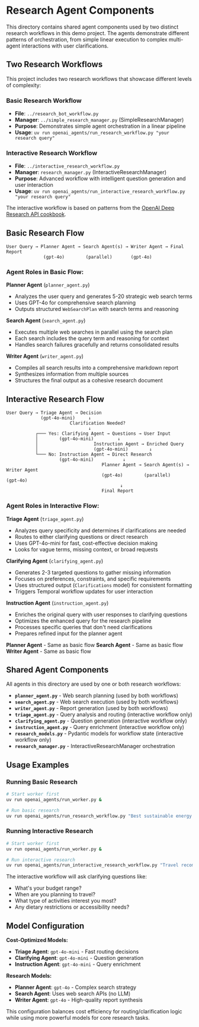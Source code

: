 # Research Agent Components

This directory contains shared agent components used by two distinct research workflows in this demo project. The agents demonstrate different patterns of orchestration, from simple linear execution to complex multi-agent interactions with user clarifications.

## Two Research Workflows

This project includes two research workflows that showcase different levels of complexity:

### Basic Research Workflow
- **File**: `../research_bot_workflow.py`
- **Manager**: `../simple_research_manager.py` (SimpleResearchManager)
- **Purpose**: Demonstrates simple agent orchestration in a linear pipeline
- **Usage**: `uv run openai_agents/run_research_workflow.py "your research query"`

### Interactive Research Workflow  
- **File**: `../interactive_research_workflow.py`
- **Manager**: `research_manager.py` (InteractiveResearchManager)
- **Purpose**: Advanced workflow with intelligent question generation and user interaction
- **Usage**: `uv run openai_agents/run_interactive_research_workflow.py "your research query"`

The interactive workflow is based on patterns from the [OpenAI Deep Research API cookbook](https://cookbook.openai.com/examples/deep_research_api/introduction_to_deep_research_api_agents).

## Basic Research Flow

```
User Query → Planner Agent → Search Agent(s) → Writer Agent → Final Report
              (gpt-4o)        (parallel)       (gpt-4o)
```

### Agent Roles in Basic Flow:

**Planner Agent** (`planner_agent.py`)
- Analyzes the user query and generates 5-20 strategic web search terms
- Uses GPT-4o for comprehensive search planning
- Outputs structured `WebSearchPlan` with search terms and reasoning

**Search Agent** (`search_agent.py`) 
- Executes multiple web searches in parallel using the search plan
- Each search includes the query term and reasoning for context
- Handles search failures gracefully and returns consolidated results

**Writer Agent** (`writer_agent.py`)
- Compiles all search results into a comprehensive markdown report
- Synthesizes information from multiple sources
- Structures the final output as a cohesive research document

## Interactive Research Flow

```
User Query → Triage Agent → Decision
             (gpt-4o-mini)     ↓
                        Clarification Needed?
                               ↓
           ┌─── Yes: Clarifying Agent → Questions → User Input
           │        (gpt-4o-mini)         ↓
           │                     Instruction Agent → Enriched Query
           │                     (gpt-4o-mini)        ↓
           └─── No: Instruction Agent → Direct Research
                    (gpt-4o-mini)           ↓
                                    Planner Agent → Search Agent(s) → Writer Agent
                                    (gpt-4o)        (parallel)       (gpt-4o)
                                           ↓
                                    Final Report
```

### Agent Roles in Interactive Flow:

**Triage Agent** (`triage_agent.py`)
- Analyzes query specificity and determines if clarifications are needed
- Routes to either clarifying questions or direct research
- Uses GPT-4o-mini for fast, cost-effective decision making
- Looks for vague terms, missing context, or broad requests

**Clarifying Agent** (`clarifying_agent.py`)  
- Generates 2-3 targeted questions to gather missing information
- Focuses on preferences, constraints, and specific requirements
- Uses structured output (`Clarifications` model) for consistent formatting
- Triggers Temporal workflow updates for user interaction

**Instruction Agent** (`instruction_agent.py`)
- Enriches the original query with user responses to clarifying questions
- Optimizes the enhanced query for the research pipeline
- Processes specific queries that don't need clarifications
- Prepares refined input for the planner agent

**Planner Agent** - Same as basic flow
**Search Agent** - Same as basic flow  
**Writer Agent** - Same as basic flow

## Shared Agent Components

All agents in this directory are used by one or both research workflows:

- **`planner_agent.py`** - Web search planning (used by both workflows)
- **`search_agent.py`** - Web search execution (used by both workflows)
- **`writer_agent.py`** - Report generation (used by both workflows)
- **`triage_agent.py`** - Query analysis and routing (interactive workflow only)
- **`clarifying_agent.py`** - Question generation (interactive workflow only)
- **`instruction_agent.py`** - Query enrichment (interactive workflow only)
- **`research_models.py`** - Pydantic models for workflow state (interactive workflow only)
- **`research_manager.py`** - InteractiveResearchManager orchestration

## Usage Examples

### Running Basic Research
```bash
# Start worker first
uv run openai_agents/run_worker.py &

# Run basic research
uv run openai_agents/run_research_workflow.py "Best sustainable energy solutions for small businesses"
```

### Running Interactive Research
```bash
# Start worker first  
uv run openai_agents/run_worker.py &

# Run interactive research
uv run openai_agents/run_interactive_research_workflow.py "Travel recommendations for Japan"
```

The interactive workflow will ask clarifying questions like:
- What's your budget range?
- When are you planning to travel?
- What type of activities interest you most?
- Any dietary restrictions or accessibility needs?

## Model Configuration

**Cost-Optimized Models:**
- **Triage Agent**: `gpt-4o-mini` - Fast routing decisions
- **Clarifying Agent**: `gpt-4o-mini` - Question generation  
- **Instruction Agent**: `gpt-4o-mini` - Query enrichment

**Research Models:**
- **Planner Agent**: `gpt-4o` - Complex search strategy
- **Search Agent**: Uses web search APIs (no LLM)
- **Writer Agent**: `gpt-4o` - High-quality report synthesis

This configuration balances cost efficiency for routing/clarification logic while using more powerful models for core research tasks.